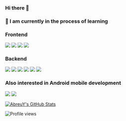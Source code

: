### Hi there 👋

### 📖 I am currently in the process of learning

### Frontend
![](https://img.shields.io/badge/HTML5-informational?style=flat&logo=html5&logoColor=white&color=F66415&labelColor=F66415)
![](https://img.shields.io/badge/CSS3-informational?style=flat&logo=css3&logoColor=white&color=2299F8&labelColor=2299F8)
![](https://img.shields.io/badge/JavaScript-informational?style=flat&logo=javascript&logoColor=000000&color=F7E018&labelColor=F7E018)
![](https://img.shields.io/badge/React.js-informational?style=flat&logo=react&logoColor=61dbfb&color=20232a&labelColor=20232a)

### Backend
![](https://img.shields.io/badge/Python-informational?style=flat&logo=python&logoColor=white&color=FFD43B&labelColor=4B8BBE)
![](https://img.shields.io/badge/Flask-SQLAlchemy-informational?style=flat&logo=flask&logoColor=white&color=000000&labelColor=000000)
![](https://img.shields.io/badge/PostgreSQL-informational?style=flat&logo=PostgreSQL&logoColor=FFFFFF&color=326691&labelColor=326691)
![](https://img.shields.io/badge/Node.js-informational?style=flat&logo=node.js&logoColor=white&color=43853D&labelColor=43853D)
![](https://img.shields.io/badge/Express.js-informational?style=flat&logoColor=white&color=404D59&labelColor=404D59)
![](https://img.shields.io/badge/MongoDB-informational?style=flat&logo=mongodb&logoColor=white&color=4EA94B&labelColor=4EA94B)

### Also interested in Android mobile development
![](https://img.shields.io/badge/Android-informational?style=flat&logo=Android&logoColor=78C257&color=FFFFFF&labelColor=FFFFFF)
![](https://img.shields.io/badge/Java-informational?style=flat&logo=Java&logoColor=E11A22&color=DEE4E4&labelColor=DEE4E4)


[![AbreuY's GitHub Stats](https://github-readme-stats.vercel.app/api?username=AbreuY&show_icons=true&theme=dracula)](https://github.com/AbreuY)

![Profile views](https://gpvc.arturio.dev/abreuy)
